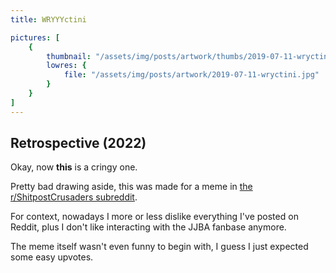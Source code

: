 ```yaml
---
title: WRYYYctini

pictures: [
	{
		thumbnail: "/assets/img/posts/artwork/thumbs/2019-07-11-wryctini.jpg",
		lowres: {
			file: "/assets/img/posts/artwork/2019-07-11-wryctini.jpg"
		}
	}
]
---
```

## Retrospective (2022)
Okay, now **this** is a cringy one.

Pretty bad drawing aside, this was made for a meme in [the r/ShitpostCrusaders subreddit](https://reddit.com/r/ShitpostCrusaders/).

For context, nowadays I more or less dislike everything I've posted on Reddit, plus I don't like interacting with the JJBA fanbase anymore.

The meme itself wasn't even funny to begin with, I guess I just expected some easy upvotes.
